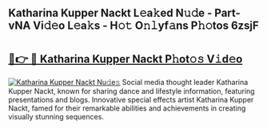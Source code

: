 ## Katharina Kupper Nackt L𝚎a𝚔ed N𝚞𝚍e - Part-vNA Vi𝚍𝚎o L𝚎a𝚔s - H𝚘𝚝 O𝚗𝚕yf𝚊ns P𝚑𝚘tos 6zsjF

# <h2><a href="http://kfadx8u.oniu.top/?m=Katharina+Kupper+Nackt">🔗👉 🔴 Katharina Kupper Nackt P𝚑ot𝚘𝚜 V𝚒d𝚎o</a></h2>

[![Katharina Kupper Nackt Nu𝚍e𝚜](https://i.imgur.com/0qMVB7G.gif)](http://kfadx8u.oniu.top/?m=Katharina+Kupper+Nackt)
Social media thought leader Katharina Kupper Nackt, known for sharing dance and lifestyle information, featuring presentations and blogs. Innovative special effects artist Katharina Kupper Nackt, famed for their remarkable abilities and achievements in creating visually stunning sequences.  
